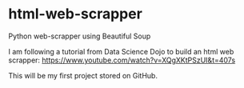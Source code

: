 # html-web-scrapper
Python web-scrapper using Beautiful Soup

I am following a tutorial from Data Science Dojo to build an html web scrapper: https://www.youtube.com/watch?v=XQgXKtPSzUI&t=407s

This will be my first project stored on GitHub.

